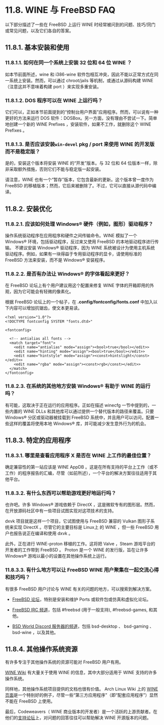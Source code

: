 # 11.8. WINE 与 FreeBSD FAQ

以下部分描述了一些在 FreeBSD 上运行 WINE 时经常被问到的问题、技巧/窍门或常见问题，以及它们各自的答案。

## 11.8.1. 基本安装和使用
### 11.8.1.1. 如何在同一个系统上安装 32 位和 64 位 WINE ？
如本节前面所述，wine 和 i386-wine 软件包相互冲突，因此不能以正常方式在同一系统上安装。然而，可以通过 chroot/jails 等机制，或通过从源码构建 WINE （注意这并不意味着构建 port ）来实现多重安装。

### 11.8.1.2.  DOS 程序可以在 WINE 上运行吗？
它们可以，正如本节前面提到的“控制台用户界面”应用程序。然而，可以说有一种更好的方法来运行 DOS 软件：DOSBox。另一方面，没有理由不尝试一下。简单地创建一个新的 WINE Prefixes ，安装软件，如果不工作，就删除这个 WINE Prefixes 。

### 11.8.1.3. 是否应该安装`win-devel` pkg / port 来使用 WINE 的开发版而不是稳定版？
是的，安装这个版本将安装 WINE 的“开发”版本。与 32 位和 64 位版本一样，除非采取额外措施，否则它们不能与稳定版一起安装。

请注意，WINE 也有一个“暂存”版本，它包含最新的更新。这个版本曾一度作为 FreeBSD 的移植版本；然而，它后来被删除了。不过，它可以直接从源代码中编译。

## 11.8.2. 安装优化
### 11.8.2.1. 应该如何处理 Windows® 硬件（例如，图形）驱动程序？
操作系统驱动程序在应用程序和硬件之间传输命令。WINE 模拟了一个 Windows® 环境，包括驱动程序，反过来又使用 FreeBSD 的本地驱动程序进行传输。 不建议安装 Windows® 驱动程序，因为 WINE 系统被设计为使用主机系统驱动程序。例如，如果有一块得益于专用驱动程序的显卡，请使用标准的 FreeBSD 方法来安装，而不是 Windows® 安装程序。

### 11.8.2.2. 是否有办法让 Windows® 的字体看起来更好？
在 FreeBSD 论坛上有个用户建议用这个配置来修复 WINE 字体的开箱即用的外观，因为它可能会有轻微的像素化。

根据 FreeBSD 论坛上的一个帖子，在 **.config/fontconfig/fonts.conf** 中加入以下内容可以增加抗锯齿，使文本更易读。
```
<?xml version="1.0"?>
<!DOCTYPE fontconfig SYSTEM "fonts.dtd>"

<fontconfig>

  <!-- antialias all fonts -->
  <match target="font">
    <edit name="antialias" mode="assign"><bool>true</bool></edit>>
    <edit name="hinting" mode="assign"><bool>true</bool></edit>>
    <edit name="hintstyle" mode="assign"><const>hintslight</const></edit>>
    <edit name="rgba" mode="assign"><const>rgb</const></edit>>
  </match>
</fontconfig>
```
### 11.8.2.3. 在系统的其他地方安装 Windows® 有助于 WINE 的运行吗？
有可能，这取决于正在运行的应用程序。正如在描述 winecfg 一节中提到的，一些内置的 WINE DLLs 和其他库可以通过提供一个替代版本的路径来覆盖。只要 Windows® 分区或驱动器被挂载到 FreeBSD 系统中，并且用户可以访问，配置一些这样的覆盖将使用本地 Windows® 库，并可能减少发生意外行为的机会。

## 11.8.3. 特定的应用程序
### 11.8.3.1. 哪里是查看应用程序 X 是否在 WINE 上工作的最佳位置？
确定兼容性的第一站应该是 WINE AppDB 。这是在所有支持的平台上工作（或不工作）的程序报告的汇编，尽管（如前所述），一个平台的解决方案往往适用于其他平台。

### 11.8.3.2. 有什么东西可以帮助游戏更好地运行吗？
也许吧。许多 Windows® 游戏依赖于 DirectX ，这是微软专有的图形层。然而，在开放源码社区中有一些项目试图实现对这项技术的支持。

 dxvk 项目就是这样一个项目，它试图使用与 FreeBSD 兼容的 Vulkan 图形子系统来实现 DirectX 。尽管它的主要目标是 Linux上 的 WINE ，但一些 FreeBSD 用户也报告说正在编译和使用 dxvk 。

此外，正在进行 WINE-proton 移植的工作。这将把 Valve ，Steam 游戏平台的开发者的工作带到 FreeBSD 。 Proton 是一个 WINE 的发行版，旨在让许多 Windows® 游戏以最小的设置在其他操作系统上运行。

### 11.8.3.3. 有什么地方可以让 FreeBSD WINE 用户聚集在一起交流心得和技巧吗？
有很多 FreeBSD 用户讨论与 WINE 有关的问题的地方，可以搜索到解决方案。

- [FreeBSD 论坛](https://forums.freebsd.org/)，特别是安装和维护 Ports 或软件包或仿真和虚拟化论坛。

- [FreeBSD IRC 频道](https://wiki.freebsd.org/IRC/Channels)，包括 #freebsd (用于一般支持), #freebsd-games, 和其他。

- [BSD World Discord 服务器的频道](https://discord.gg/2CCuhCt)，包括 bsd-desktop 、 bsd-gaming 、 bsd-wine ，以及其他。

## 11.8.4. 其他操作系统资源
有许多专注于其他操作系统的资源可能对 FreeBSD 用户有用。

[WINE Wiki](https://wiki.winehq.org/) 有大量关于使用 WINE 的信息，其中大部分适用于 WINE 支持的许多操作系统。

同样地，其他操作系统项目提供的文档也很有价值。 Arch Linux Wiki 上的 [WINE 页面](https://wiki.archlinux.org/index.php/wine)是一个特别好的例子，尽管一些“第三方应用程序”（即“配套应用程序”）显然不能在 FreeBSD 上使用。

最后，Codeweavers（ WINE 商业版本的开发者）是一个活跃的上游贡献者。在他们的[支持论坛](https://www.codeweavers.com/support/forums)上，对问题的回答往往可以帮助解决 WINE 开源版本的问题。
